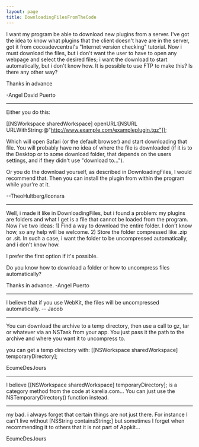 ```yaml
---
layout: page
title: DownloadingFilesFromTheCode
---
```


 I want my program be able to download new plugins from a server. I've got the idea to know what plugins that the client doesn't have are in the server, got it from cocoadevcentral's "Internet version checking" tutorial. Now i must download the files, but i don't want the user to have to open any webpage and select the desired files; i want the download to start automatically, but i don't know how. It is possible to use FTP to make this? Is there any other way?

Thanks in advance

-Angel David Puerto

----


Either you do this:
    
[[NSWorkspace sharedWorkspace] openURL:[NSURL URLWithString:@"http://www.example.com/exampleplugin.tgz"]];

Which will open Safari (or the default browser) and start downloading that file. You will probably have no idea of where the file is downloaded (if it is to the Desktop or to some download folder, that depends on the users settings, and if they didn't use "download to...").

Or you do the download yourself, as described in DownloadingFiles, I would recommend that. Then you can install the plugin from within the program while your're at it.

--TheoHultberg/Iconara

----

Well, i made it like in DownloadingFiles, but i found a problem: my plugins are folders and what I get is a file that cannot be loaded from the program.
Now i've two ideas:
     1) Find a way to download the entire folder. I don't know how, so any help will be welcome.
     2) Store the folder compressed like .zip or .sit. In such a case, i want the folder to be uncompressed automatically, and i don't know how.

I prefer the first option if it's possible. 

Do you know how to download a folder or how to uncompress files automatically?

Thanks in advance.   -Angel Puerto

----

I believe that if you use WebKit, the files will be uncompressed automatically. -- Jacob

----

You can download the archive to a temp directory, then use a call to gz, tar or whatever via an NSTask from your app.  You just pass it the path to the archive and where you want it to uncompress to.  

you can get a temp directory with: [[NSWorkspace sharedWorkspace] temporaryDirectory];

EcumeDesJours

----

I believe     [[NSWorkspace sharedWorkspace] temporaryDirectory]; is a category method from the code at karelia.com... You can just use the NSTemporaryDirectory() function instead.



----

my bad.  i always forget that certain things are not just there.  For instance I can't live without [NSString containsString:] but sometimes I forget when recommending it to others that it is not part of Appkit...

EcumeDesJours

